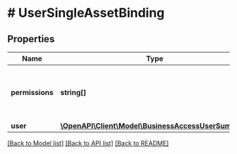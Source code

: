 # # UserSingleAssetBinding

## Properties

Name | Type | Description | Notes
------------ | ------------- | ------------- | -------------
**permissions** | **string[]** | Permission levels member or partner has on an asset. | [optional]
**user** | [**\OpenAPI\Client\Model\BusinessAccessUserSummary**](BusinessAccessUserSummary.md) |  | [optional]

[[Back to Model list]](../../README.md#models) [[Back to API list]](../../README.md#endpoints) [[Back to README]](../../README.md)
